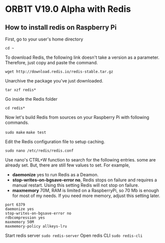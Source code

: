 # ORB1T V19.0 Alpha with Redis

## How to install redis on Raspberry Pi

First, go to your user's home directory

```cd ~```

To download Redis, the following link doesn't take a version as a parameter. Therefore, just copy and paste the command.

```wget http://download.redis.io/redis-stable.tar.gz```

Unarchive the package you've just downloaded.

```tar xzf redis*```

Go inside the Redis folder

```cd redis*```

Now let's build Redis from sources on your Raspberry Pi with following commands.

```sudo make```
```make test```

Edit the Redis configuration file to setup caching.

```sudo nano /etc/redis/redis.conf```

Use nano's CTRL+W function to search for the following entries. some are already set. But, there are still few values to set. For example,

- **daemonize** yes to run Redis as a Deamon.
- **stop-writes-on-bgsave-error no**, Redis stops on failure and requires a manual restart. Using this setting Redis will not stop on failure.
- **maxmemory** 70M, RAM is limited on a RaspberryPi, so 70 Mb is enough for most of my needs. If you need more memory, adjust this setting later.

```bind 127.0.0.1
port 6379
daemonize yes
stop-writes-on-bgsave-error no
rdbcompression yes
maxmemory 50M
maxmemory-policy allkeys-lru
```
Start redis server
```sudo redis-server```
Open redis CLI
```sudo redis-cli```